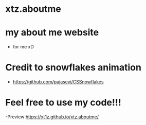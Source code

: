 # xtz.aboutme
# my about me website
- for me xD
# Credit to snowflakes animation
- https://github.com/pajasevi/CSSnowflakes
# Feel free to use my code!!!
-Preview https://xt1z.github.io/xtz.aboutme/

